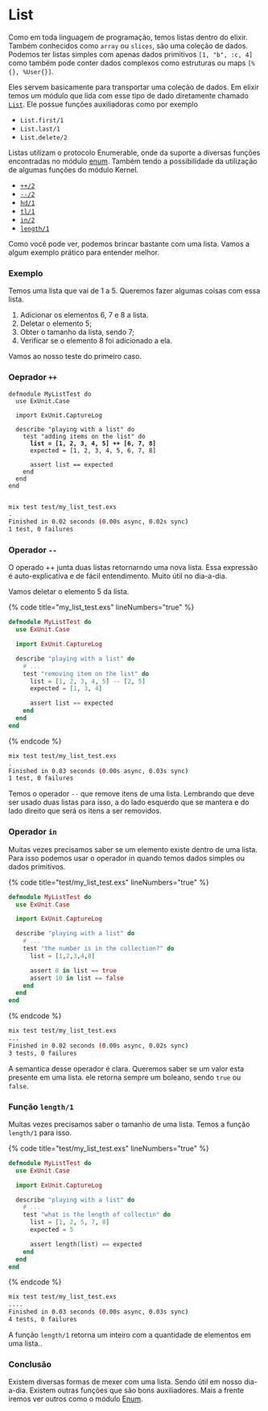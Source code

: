# List

Como em toda linguagem de programação, temos listas dentro do elixir. Também conhecidos como `array` ou `slices`, são uma coleção de dados. Podemos ter listas simples com apenas dados primitivos `[1, "b", :c, 4]` como também pode conter dados complexos como estruturas ou maps `[%{}, %User{}]`.

Eles servem basicamente para transportar uma coleção de dados. Em elixir temos um módulo que lida com esse tipo de dado diretamente chamado [`List`](https://hexdocs.pm/elixir/1.12/List.html). Ele possue funções auxiliadoras como por exemplo

* `List.first/1`
* `List.last/1`
* `List.delete/2`

Listas utilizam o protocolo Enumerable, onde da suporte a diversas funções encontradas no módulo [enum](estrutura-de-repeticao/enum.md). Também tendo a possibilidade da utilização de algumas funções do módulo Kernel.

* [`++/2`](https://hexdocs.pm/elixir/1.12/Kernel.html#++/2)
* [`--/2`](https://hexdocs.pm/elixir/1.12/Kernel.html#--/2)
* [`hd/1`](https://hexdocs.pm/elixir/1.12/Kernel.html#hd/1)
* [`tl/1`](https://hexdocs.pm/elixir/1.12/Kernel.html#tl/1)
* [`in/2`](https://hexdocs.pm/elixir/1.12/Kernel.html#in/2)
* [`length/1`](https://hexdocs.pm/elixir/1.12/Kernel.html#length/1)

Como você pode ver, podemos brincar bastante com uma lista. Vamos a algum exemplo prático para entender melhor.

### Exemplo

Temos uma lista que vai de 1 a 5. Queremos fazer algumas coisas com essa lista.

1. Adicionar os elementos 6, 7 e 8 a lista.
2. Deletar o elemento 5;
3. Obter o tamanho da lista, sendo 7;
4. Verificar se o elemento 8 foi adicionado a ela.

Vamos ao nosso teste do primeiro caso.

### Oeprador `++`

<pre class="language-elixir" data-title="my_list_test.exs" data-line-numbers><code class="lang-elixir">defmodule MyListTest do
  use ExUnit.Case

  import ExUnit.CaptureLog

  describe "playing with a list" do
    test "adding items on the list" do
<strong>      list = [1, 2, 3, 4, 5] ++ [6, 7, 8]
</strong>      expected = [1, 2, 3, 4, 5, 6, 7, 8]

      assert list == expected
    end
  end
end

</code></pre>

```sh
mix test test/my_list_test.exs
.
Finished in 0.02 seconds (0.00s async, 0.02s sync)
1 test, 0 failures
```

### Operador `--`

O operado ++ junta duas listas retornarndo uma nova lista. Essa expressão é auto-explicativa e de fácil entendimento. Muito útil no dia-a-dia.

Vamos deletar o elemento 5 da lista.

{% code title="my_list_test.exs" lineNumbers="true" %}
```elixir
defmodule MyListTest do
  use ExUnit.Case

  import ExUnit.CaptureLog

  describe "playing with a list" do
    # ...
    test "removing item on the list" do
      list = [1, 2, 3, 4, 5] -- [2, 5]
      expected = [1, 3, 4]

      assert list == expected
    end
  end
end

```
{% endcode %}

```sh
mix test test/my_list_test.exs
.
Finished in 0.03 seconds (0.00s async, 0.03s sync)
1 test, 0 failures
```

Temos o operador `--` que remove itens de uma lista. Lembrando que deve ser usado duas listas para isso, a do lado esquerdo que se mantera e do lado direito que será os itens a ser removidos.

### Operador `in`

Muitas vezes precisamos saber se um elemento existe dentro de uma lista. Para isso podemos usar o operador in quando temos dados simples ou dados primitivos.

{% code title="test/my_list_test.exs" lineNumbers="true" %}
```elixir
defmodule MyListTest do
  use ExUnit.Case

  import ExUnit.CaptureLog

  describe "playing with a list" do
    # ...
    test "the number is in the collection?" do
      list = [1,2,3,4,8]

      assert 8 in list == true
      assert 10 in list == false
    end
  end
end

```
{% endcode %}

```sh
mix test test/my_list_test.exs
...
Finished in 0.02 seconds (0.00s async, 0.02s sync)
3 tests, 0 failures
```

A semantica desse operador é clara. Queremos saber se um valor esta presente em uma lista. ele retorna sempre um boleano, sendo `true` ou `false`.

### Função `length/1`&#x20;

Muitas vezes precisamos saber o tamanho de uma lista. Temos a função `length/1` para isso.

{% code title="test/my_list_test.exs" lineNumbers="true" %}
```elixir
defmodule MyListTest do
  use ExUnit.Case

  import ExUnit.CaptureLog

  describe "playing with a list" do
    # ...
    test "what is the length of collectin" do
      list = [1, 2, 5, 7, 8]
      expected = 5

      assert length(list) == expected
    end
  end
end

```
{% endcode %}

```sh
mix test test/my_list_test.exs
....
Finished in 0.03 seconds (0.00s async, 0.03s sync)
4 tests, 0 failures
```

A função `length/1` retorna um inteiro com a quantidade de elementos em uma lista..

### Conclusão

Existem diversas formas de mexer com uma lista. Sendo útil em nosso dia-a-dia. Existem outras funções que são bons auxiliadores. Mais a frente iremos ver outros como o módulo [Enum](../conceitos/convencoes.md).
